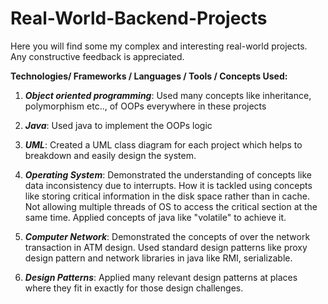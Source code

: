 # Real-World-Backend-Projects

Here you will find some my complex and interesting real-world projects. Any constructive feedback is appreciated.

**Technologies/ Frameworks / Languages / Tools / Concepts Used:**

1. ***Object oriented programming***: Used many concepts like inheritance, polymorphism etc.., of OOPs everywhere in these projects

2. ***Java***: Used java to implement the OOPs logic

3. ***UML***: Created a UML class diagram for each project which helps to breakdown and easily design the system.

4. ***Operating System***: Demonstrated the understanding of concepts like data inconsistency due to interrupts. How it is tackled using concepts like storing critical information in the disk space rather than in cache.  Not allowing multiple threads of OS to access the critical section at the same time. Applied concepts of java like "volatile" to achieve it.

5. ***Computer Network***: Demonstrated the concepts of over the network transaction in ATM design. Used standard design patterns like proxy design pattern and network  libraries in java like RMI, serializable.

6. ***Design Patterns***: Applied many relevant design patterns at places where they fit in exactly for those design challenges.


